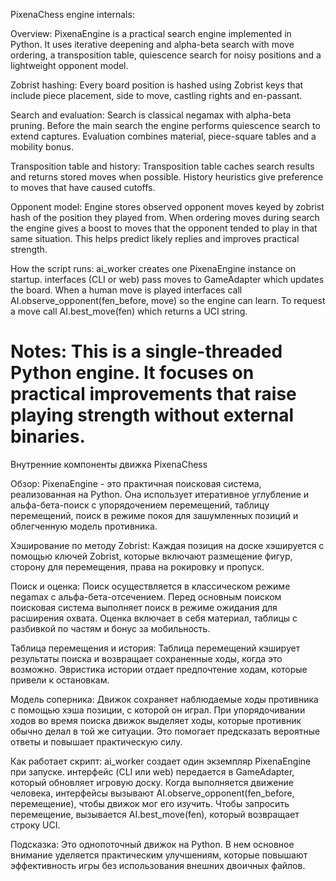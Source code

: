 PixenaChess engine internals:

Overview:
PixenaEngine is a practical search engine implemented in Python. It uses iterative deepening and alpha-beta search with move ordering, a transposition table, quiescence search for noisy positions and a lightweight opponent model.

Zobrist hashing:
Every board position is hashed using Zobrist keys that include piece placement, side to move, castling rights and en-passant.

Search and evaluation:
Search is classical negamax with alpha-beta pruning. Before the main search the engine performs quiescence search to extend captures. Evaluation combines material, piece-square tables and a mobility bonus.

Transposition table and history:
Transposition table caches search results and returns stored moves when possible. History heuristics give preference to moves that have caused cutoffs.

Opponent model:
Engine stores observed opponent moves keyed by zobrist hash of the position they played from. When ordering moves during search the engine gives a boost to moves that the opponent tended to play in that same situation. This helps predict likely replies and improves practical strength.

How the script runs:
ai_worker creates one PixenaEngine instance on startup. interfaces (CLI or web) pass moves to GameAdapter which updates the board. When a human move is played interfaces call AI.observe_opponent(fen_before, move) so the engine can learn. To request a move call AI.best_move(fen) which returns a UCI string.

Notes:
This is a single-threaded Python engine. It focuses on practical improvements that raise playing strength without external binaries.
=========================================================================================================
Внутренние компоненты движка PixenaChess

Обзор:
PixenaEngine - это практичная поисковая система, реализованная на Python. Она использует итеративное углубление и альфа-бета-поиск с упорядочением перемещений, таблицу перемещений, поиск в режиме покоя для зашумленных позиций и облегченную модель противника.

Хэширование по методу Zobrist:
Каждая позиция на доске хэшируется с помощью ключей Zobrist, которые включают размещение фигур, сторону для перемещения, права на рокировку и пропуск.

Поиск и оценка:
Поиск осуществляется в классическом режиме negamax с альфа-бета-отсечением. Перед основным поиском поисковая система выполняет поиск в режиме ожидания для расширения охвата. Оценка включает в себя материал, таблицы с разбивкой по частям и бонус за мобильность.

Таблица перемещения и история:
Таблица перемещений кэширует результаты поиска и возвращает сохраненные ходы, когда это возможно. Эвристика истории отдает предпочтение ходам, которые привели к остановкам.

Модель соперника:
Движок сохраняет наблюдаемые ходы противника с помощью хэша позиции, с которой он играл. При упорядочивании ходов во время поиска движок выделяет ходы, которые противник обычно делал в той же ситуации. Это помогает предсказать вероятные ответы и повышает практическую силу.

Как работает скрипт:
ai_worker создает один экземпляр PixenaEngine при запуске. интерфейс (CLI или web) передается в GameAdapter, который обновляет игровую доску. Когда выполняется движение человека, интерфейсы вызывают AI.observe_opponent(fen_before, перемещение), чтобы движок мог его изучить. Чтобы запросить перемещение, вызывается AI.best_move(fen), который возвращает строку UCI.

Подсказка:
Это однопоточный движок на Python. В нем основное внимание уделяется практическим улучшениям, которые повышают эффективность игры без использования внешних двоичных файлов.